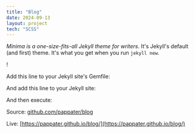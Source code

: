 ```yaml
---
title: "Blog"
date: 2024-09-13
layout: project
tech: "SCSS"
---
```


*Minima is a one-size-fits-all Jekyll theme for writers*. It's Jekyll's default (and first) theme. It's what you get when you run `jekyll new`.

!

Add this line to your Jekyll site's Gemfile:

And add this line to your Jekyll site:

And then execute:

Source: [github.com/pappater/blog](https://github.com/pappater/blog)

Live: [https://pappater.github.io/blog/](https://pappater.github.io/blog/)
